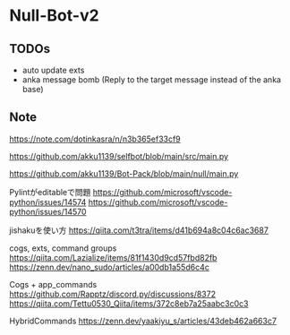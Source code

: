 # Null-Bot-v2

## TODOs

- auto update exts
- anka message bomb (Reply to the target message instead of the anka base)

## Note

https://note.com/dotinkasra/n/n3b365ef33cf9

https://github.com/akku1139/selfbot/blob/main/src/main.py

https://github.com/akku1139/Bot-Pack/blob/main/null/main.py

Pylintがeditableで問題
https://github.com/microsoft/vscode-python/issues/14574
https://github.com/microsoft/vscode-python/issues/14570

jishakuを使い方
https://qiita.com/t3tra/items/d41b694a8c04c6ac3687

cogs, exts, command groups
https://qiita.com/Lazialize/items/81f1430d9cd57fbd82fb
https://zenn.dev/nano_sudo/articles/a00db1a55d6c4c

Cogs + app_commands
https://github.com/Rapptz/discord.py/discussions/8372
https://qiita.com/Tettu0530_Qiita/items/372c8eb7a25aabc3c0c3

HybridCommands
https://zenn.dev/yaakiyu_s/articles/43deb462a663c7
